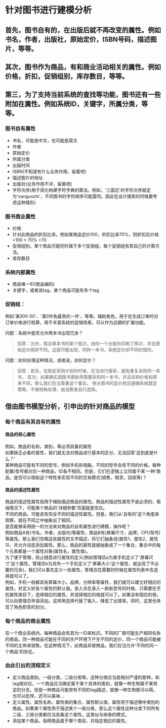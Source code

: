 # 针对图书进行建模分析

## 首先，图书自有的，在出版后就不再改变的属性。例如书名，作者，出版社，原始定价，ISBN号码，描述图片，等等。
## 其次，图书作为商品，有和商业活动相关的属性。例如价格，折扣，促销组别，库存数目，等等。
## 第三，为了支持当前系统的查找等功能，图书还有一些附加在属性。例如系统ID，关键字，所属分类，等等。

### 图书自有属性
- 书名，可能是中文，也可能是英文
- 作者
- 原始定价
- 所属分类
- 出版时间
- ISBN(不知道有什么业务作用，留着吧)
- 描述图片的地址
- 出版社(业务作用不详，留着吧)
- 字符次序(用于简化构建字符字典的算法。例如，'三国志'的字符次序就定为'sanguozhi'，不同图书的字符顺序可能雷同，因此在设计搜索的时候要考虑这种情形)

### 图书商业属性
- 价格
- 针对此商品的折扣比率。例如某商品定价100，折扣比率70%，则折扣后价格=100 * 70% =70
- 促销组别。某个商品可能同时属于多个促销组，每个促销组有其自己的计算方法。
- 库存数目

### 系统内部属性
- 商品唯一ID(商品编码)
- 关键字，或者说tag。某个商品可能有多个tag

### 促销组：
例如'满300-50'，'满3件免最贵的一件'，等等。辅助角色，用于在生成订单时对订单价格进行核算，用于丰富系统的促销场景。可以作为远期的扩展功能。

问题：系统中是否允许两本书出现冗余？
> 回答：允许。假设某本书的某个版次，由同一个出版社印刷了两次，并且原始定价刚好不同。这就可能出现，同样一本书，系统定价却不同的情形。

问题：如何处理这种情况，或者说，如何定价？
> 回答：首先，在制定采购计划的时候，应当进行搜索，避免重复采购同一本书。
  其次，如果确实因图书更新而需要采购同一本书，并且采购价格和原来不同，那么我们应当尊重这个事实。
  相关图书的定价依旧遵循系统既定策略，不做特殊处理，由消费者自行选择。


## 借由图书模型分析，引申出的针对商品的模型

### 每个商品有其自有的属性
#### 商品的核心属性
例如，商品的名称，类别，等必须具备的属性<br/> 如果缺乏必备的属性，我们就无法对商品进行基本的区分，无法回答'这到底是什么？'<br/>
某种商品可能有不同的型号，例如手机和电脑，不同的型号会有不同的价格。每种配置/型号都对应一种商品，ID各不相同。但是，它们在逻辑上又同属于某'一种'商品。是否可以借助这个特性来实现不同的交易模式(销售，租赁，回收等)？

#### 商品的描述性属性
商品的描述性属性指用于辅助描述商品的属性。商品的描述性属性不是必须的，极端情况下，可能某个商品的'详细参数'页面就是空白。<br/>
不同的商品，可能具有完全不同的描述性属性。但是，我们从'自有的'这个角度来观察，就在不同之中抽象出了相同。<br/>
是否能够采用统一的方法来对商品的自有属性进行建模，操作呢？ <br/>
例如商品A有(书名，作者，出版社)等属性，商品B有(屏幕尺寸，品牌，CPU型号)等属性。那么我们忽略这些属性的文字描述，将它们抽象成(属性1，属性2，属性3)，并允许动态添加属性。那么，商品的属性就被抽象成了一个集合，集合中的每个元素都是一个属性对象(属性名，属性值)。<br/>
为了便于管理，防止随意进行属性的定义(例如管理员a为某手机定义了'屏幕尺寸'这个属性，管理员b为另外一个手机定义了'屏幕大小'这个属性，就出现了不必要的冗余)，我们可以事先定义一些属性，管理员在需要的时候在属性列表中去选择就可以了。<br/>
例如，手机一般都具有屏幕大小，品牌，分辨率等属性，我们就可以建立好相应的属性，并定义好各个属性的默认值。录入员在录入一款新型号的时候，只需要在手机属性类目下，选择相应的属性，并选择相应的值就可以了。如果没有相应的值，可以向管理员申请添加。这样用选择代替了输入，降低了出错率。同时，这里也体现了角色职责的划分。<br/>

### 每个商品的商业属性
在一个商业系统内，每种商品会有其为一ID来标识。不同的厂商可能生产相同名称的商品，同一种商品可能在不同的生产环境下产生不同的定价，同一个商品可能被不同的主体来销售。在这种情况下，此商品非彼商品，我们应当允许'不同的同一个商品'的存在。

### 由此引出的流程定义
- 定义商品类别。一级分类，二级分类等。这种分类应当是相对严谨的那种，和tag相对应。一个商品应当确定属于某个具体的类别，就像一种生物属于某特定的分支。但是一种商品可能带有不同的tag描述，就像一种生物既可以萌，也可以彪悍，还可以美味...
- 定义属性。属性名称，属性值的集合，属性默认值，属性用于描述哪中类别的商品。如果某个属性用于描述某个一级分类，那么这个属性这种分类下的所有二级、三级分类都应当具备这个属性。这类似与继承的模式。
- 添加某个商品，指明商品属于哪个类目，并指定相应的属性。
